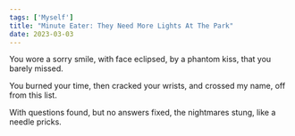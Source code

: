 ```yaml
---  
tags: ['Myself']
title: "Minute Eater: They Need More Lights At The Park"
date: 2023-03-03
---
```


You wore a sorry smile,
with face eclipsed,
by a phantom kiss,
that you barely missed.

You burned your time,
then cracked your wrists,
and crossed my name,
off from this list.

With questions found,
but no answers fixed,
the nightmares stung,
like a needle pricks.
